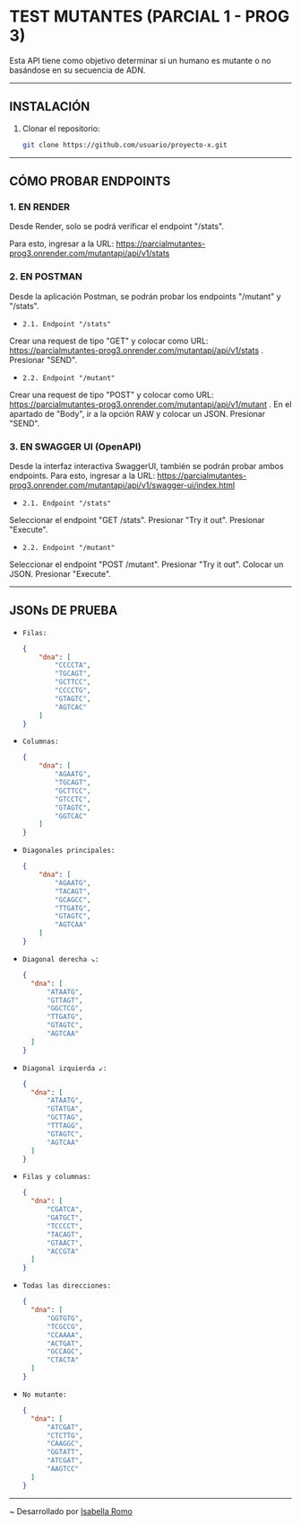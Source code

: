 # TEST MUTANTES (PARCIAL 1 - PROG 3)
Esta API tiene como objetivo determinar si un humano es mutante o no basándose en su secuencia de ADN.
___
## INSTALACIÓN
1. Clonar el repositorio:
   ```bash
   git clone https://github.com/usuario/proyecto-x.git
___   
## CÓMO PROBAR ENDPOINTS
### **1. EN RENDER**

Desde Render, solo se podrá verificar el endpoint "/stats".

Para esto, ingresar a la URL: https://parcialmutantes-prog3.onrender.com/mutantapi/api/v1/stats

### **2. EN POSTMAN**

Desde la aplicación Postman, se podrán probar los endpoints "/mutant" y "/stats".

* `2.1. Endpoint "/stats"`

Crear una request de tipo "GET" y colocar como URL: https://parcialmutantes-prog3.onrender.com/mutantapi/api/v1/stats . Presionar "SEND".

* `2.2. Endpoint "/mutant"`

Crear una request de tipo "POST" y colocar como URL: https://parcialmutantes-prog3.onrender.com/mutantapi/api/v1/mutant . En el apartado de "Body", ir a la opción RAW y colocar un JSON. Presionar "SEND".


 ### **3. EN SWAGGER UI (OpenAPI)**
 
 Desde la interfaz interactiva SwaggerUI, también se podrán probar ambos endpoints. Para esto, ingresar a la URL: https://parcialmutantes-prog3.onrender.com/mutantapi/api/v1/swagger-ui/index.html

 * `2.1. Endpoint "/stats"`

Seleccionar el endpoint "GET /stats". Presionar "Try it out". Presionar "Execute".

* `2.2. Endpoint "/mutant"`

Seleccionar el endpoint "POST /mutant". Presionar "Try it out". Colocar un JSON. Presionar "Execute".

___
## JSONs DE PRUEBA

* `Filas:`

  ```json
  {
      "dna": [
          "CCCCTA",
          "TGCAGT",
          "GCTTCC",
          "CCCCTG",
          "GTAGTC",
          "AGTCAC"
      ]
  }

* `Columnas:`

  ```json
  {
      "dna": [
          "AGAATG",
          "TGCAGT",
          "GCTTCC",
          "GTCCTC",
          "GTAGTC",
          "GGTCAC"
      ]
  }

* `Diagonales principales:`

  ```json
  {
      "dna": [
          "AGAATG",
          "TACAGT",
          "GCAGCC",
          "TTGATG",
          "GTAGTC",
          "AGTCAA"
      ]
  }

* `Diagonal derecha ↘:`

  ```json
  {
    "dna": [
        "ATAATG",
        "GTTAGT",
        "GGCTCG",
        "TTGATG",
        "GTAGTC",
        "AGTCAA"
    ]
  }

* `Diagonal izquierda ↙:`

  ```json
  {
    "dna": [
        "ATAATG",
        "GTATGA",
        "GCTTAG",
        "TTTAGG",
        "GTAGTC",
        "AGTCAA"
    ]
  }

* `Filas y columnas:`

  ```json
  {
    "dna": [
        "CGATCA",
        "GATGCT",
        "TCCCCT",
        "TACAGT",
        "GTAACT",
        "ACCGTA"
    ]
  }

* `Todas las direcciones:`

  ```json
  {
    "dna": [
        "GGTGTG",
        "TCGCCG",
        "CCAAAA",
        "ACTGAT",
        "GCCAGC",
        "CTACTA"
    ]
  }

* `No mutante:`

  ```json
  {
    "dna": [
        "ATCGAT",
        "CTCTTG",
        "CAAGGC",
        "GGTATT",
        "ATCGAT",
        "AAGTCC"
    ]
  }


___
~ Desarrollado por [Isabella Romo](https://github.com/isaromo)
